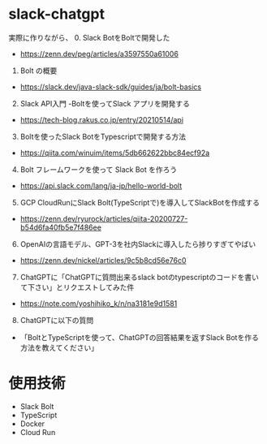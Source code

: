 # slack-chatgpt
実際に作りながら、
0. Slack BotをBoltで開発した
  - https://zenn.dev/peg/articles/a3597550a61006
1. Bolt の概要
  - https://slack.dev/java-slack-sdk/guides/ja/bolt-basics
2. Slack API入門 -Boltを使ってSlack アプリを開発する
  - https://tech-blog.rakus.co.jp/entry/20210514/api
3. Boltを使ったSlack BotをTypescriptで開発する方法
  - https://qiita.com/winuim/items/5db662622bbc84ecf92a
4. Bolt フレームワークを使って Slack Bot を作ろう
  - https://api.slack.com/lang/ja-jp/hello-world-bolt
5. GCP CloudRunにSlack Bolt(TypeScriptで)を導入してSlackBotを作成する
  - https://zenn.dev/ryurock/articles/qiita-20200727-b54d6fa40fb5e7f486ee
6. OpenAIの言語モデル、GPT-3を社内Slackに導入したら捗りすぎてやばい
  - https://zenn.dev/nickel/articles/9c5b8cd56e76c0
7. ChatGPTに「ChatGPTに質問出来るslack botのtypescriptのコードを書いて下さい」とリクエストしてみた件
  - https://note.com/yoshihiko_k/n/na3181e9d1581
8. ChatGPTに以下の質問
  - 「BoltとTypeScriptを使って、ChatGPTの回答結果を返すSlack Botを作る方法を教えてください」

# 使用技術
- Slack Bolt
- TypeScript
- Docker
- Cloud Run